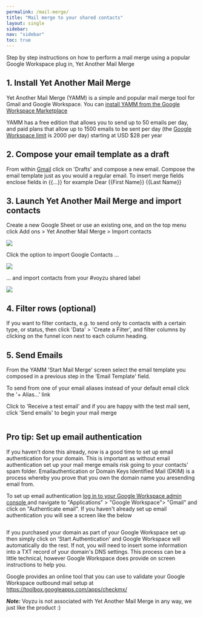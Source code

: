 ```yaml
---
permalink: /mail-merge/
title: "Mail merge to your shared contacts"
layout: single
sidebar:
nav: "sidebar"
toc: true
---
```

Step by step instructions on how to perform a mail merge using a popular Google Workspace plug in, Yet Another Mail Merge

## 1.  Install Yet Another Mail Merge

Yet Another Mail Merge (YAMM) is a simple and popular mail merge tool for Gmail and Google Workspace. You can
<a target="_blank"
href="https://gsuite.google.com/u/0/marketplace/app/yet_another_mail_merge/52669349336">install
YAMM from the Google Workspace Marketplace</a>

YAMM has a free edition that allows you to send up to 50 emails per day, and paid plans
that allow up to 1500 emails to be sent
per day (the <a href="https://support.google.com/a/answer/166852?hl=en">Google Workspace
limit</a> is 2000 per day) starting at USD $28 per year


## 2.  Compose your email template as a draft

From within [Gmail](https://mail.google.com) click on 'Drafts' and compose a new email.
Compose the email template just as you would a regular email. To insert merge fields enclose fields in {{...}} for
example Dear {{First Name}} {{Last Name}}

## 3.  Launch Yet Another Mail Merge and import contacts

Create a new Google Sheet or use an existing one, and on the top menu click Add ons > Yet Another Mail Merge > Import contacts

<img src="https://voyzu.com/img/screen_yamm_start.png"></figure>

Click the option to import Google Contacts ...

<img src="https://voyzu.com/img/screen_yamm_import.png">
  
... and import contacts from your #voyzu shared label

<img src="https://voyzu.com/img/screen_yamm_group.png"></figure>

## 4.  Filter rows (optional)

If you want to filter contacts,
e.g. to send  only to contacts with a certain type, or status, then click 'Data' > 'Create a
Filter', and filter columns by clicking on the funnel icon next to each column heading.

## 5. Send Emails
From the YAMM 'Start Mail Merge' screen select the email template you composed in a previous step in the 'Email Template'
field.

To send from one of your email aliases instead of your default email click the '+ Alias...'
link

Click to 'Receive a test email' and if you are happy with the test mail sent, click 'Send
emails' to begin your mail merge

<img  src="https://voyzu.com/img/merge_send.png" alt="">

## Pro tip: Set up email authentication
If you haven't done this already, now is a good time to set up email authentication for
your domain. This is important as without email authentication set up your mail merge emails risk going to your
contacts' spam folder. Emailauthentication or Domain Keys Identified Mail (DKIM) is a process whereby you prove that you own the
domain name you aresending email from.

To set up email authentication <a href="https://admin.google.com">log in to your Google Workspace admin console </a>and navigate to
"Applications" > "Google Workspace"> "Gmail" and click on "Authenticate email". If you haven't already set up email
authentication you will see a screen like the below

<img src="https://voyzu.com/img/screen_groups_email_auth.png" alt="">

If you purchased your domain as part of your Google Workspace set up then simply click on 'Start
Authentication' and Google Workspace will automatically do the rest. If not, you will need to insert some information into a
TXT record of your domain's DNS settings.
This process can be a little technical, however Google Workspace does provide on screen
instructions to help you.

Google provides an online tool that you can use to validate your Google Workspace outbound mail
setup at <a href="https://toolbox.googleapps.com/apps/checkmx/">
https://toolbox.googleapps.com/apps/checkmx/</a>


***Note:***
Voyzu is not associated with Yet Another Mail Merge in any way, we just like the product :)

